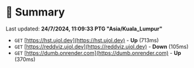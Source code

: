 # 📖 Summary
Last updated: **24/7/2024, 11:09:33 PTG "Asia/Kuala_Lumpur"**

- `GET` [https://hst.ujol.dev](https://hst.ujol.dev) - **Up** (713ms)
- `GET` [https://reddviz.ujol.dev](https://reddviz.ujol.dev) - **Down** (105ms)
- `GET` [https://dumb.onrender.com](https://dumb.onrender.com) - **Up** (370ms)
